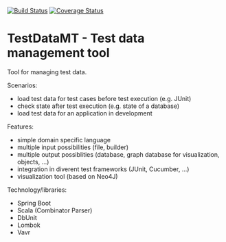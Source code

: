 [![Build Status](https://travis-ci.com/Befrish/testdatamt.svg?token=diU3zY8u2h8512q9UWvK&branch=master)](https://travis-ci.com/Befrish/testdatamt)
[![Coverage Status](https://coveralls.io/repos/github/Befrish/testdatamt/badge.svg?branch=master)](https://coveralls.io/github/Befrish/testdatamt?branch=master)

# TestDataMT - Test data management tool

Tool for managing test data.

Scenarios:
* load test data for test cases before test execution (e.g. JUnit)
* check state after test execution (e.g. state of a database)
* load test data for an application in development

Features:
* simple domain specific language
* multiple input possibilities (file, builder)
* multiple output possiblities (database, graph database for visualization, objects, ...)
* integration in diverent test frameworks (JUnit, Cucumber, ...)
* visualization tool (based on Neo4J)

Technology/libraries:
- Spring Boot
- Scala (Combinator Parser)
- DbUnit
- Lombok
- Vavr
